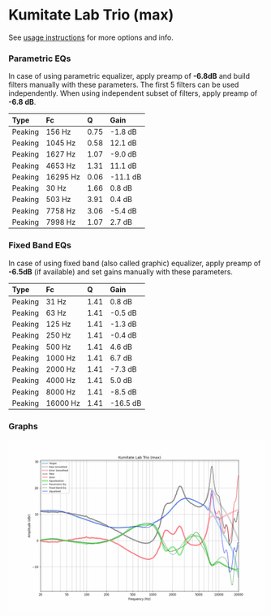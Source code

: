 # Kumitate Lab Trio (max)
See [usage instructions](https://github.com/jaakkopasanen/AutoEq#usage) for more options and info.

### Parametric EQs
In case of using parametric equalizer, apply preamp of **-6.8dB** and build filters manually
with these parameters. The first 5 filters can be used independently.
When using independent subset of filters, apply preamp of **-6.8 dB**.

| Type    | Fc       |    Q | Gain     |
|:--------|:---------|:-----|:---------|
| Peaking | 156 Hz   | 0.75 | -1.8 dB  |
| Peaking | 1045 Hz  | 0.58 | 12.1 dB  |
| Peaking | 1627 Hz  | 1.07 | -9.0 dB  |
| Peaking | 4653 Hz  | 1.31 | 11.1 dB  |
| Peaking | 16295 Hz | 0.06 | -11.1 dB |
| Peaking | 30 Hz    | 1.66 | 0.8 dB   |
| Peaking | 503 Hz   | 3.91 | 0.4 dB   |
| Peaking | 7758 Hz  | 3.06 | -5.4 dB  |
| Peaking | 7998 Hz  | 1.07 | 2.7 dB   |

### Fixed Band EQs
In case of using fixed band (also called graphic) equalizer, apply preamp of **-6.5dB**
(if available) and set gains manually with these parameters.

| Type    | Fc       |    Q | Gain     |
|:--------|:---------|:-----|:---------|
| Peaking | 31 Hz    | 1.41 | 0.8 dB   |
| Peaking | 63 Hz    | 1.41 | -0.5 dB  |
| Peaking | 125 Hz   | 1.41 | -1.3 dB  |
| Peaking | 250 Hz   | 1.41 | -0.4 dB  |
| Peaking | 500 Hz   | 1.41 | 4.6 dB   |
| Peaking | 1000 Hz  | 1.41 | 6.7 dB   |
| Peaking | 2000 Hz  | 1.41 | -7.3 dB  |
| Peaking | 4000 Hz  | 1.41 | 5.0 dB   |
| Peaking | 8000 Hz  | 1.41 | -8.5 dB  |
| Peaking | 16000 Hz | 1.41 | -16.5 dB |

### Graphs
![](./Kumitate%20Lab%20Trio%20(max).png)